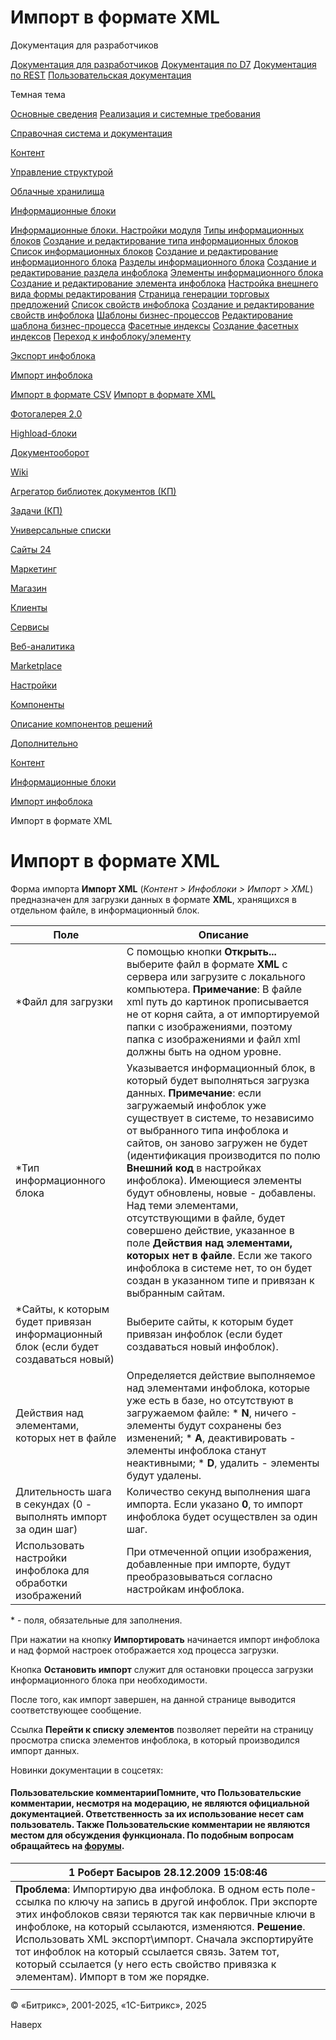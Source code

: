 # Импорт в формате XML

Документация для разработчиков

[Документация для разработчиков](https://dev.1c-bitrix.ru/api_help/)
[Документация по D7](https://dev.1c-bitrix.ru/api_d7/)
[Документация по REST](https://dev.1c-bitrix.ru/rest_help/)
[Пользовательская документация](https://dev.1c-bitrix.ru/user_help/)

Темная тема

[Основные сведения](/user_help/index.php)
[Реализация и системные требования](/user_help/reqintro.php)

[Справочная система и документация](/user_help/help/index.php)

[Контент](/user_help/content/index.php)

[Управление структурой](/user_help/content/fileman/index.php)

[Облачные хранилища](/user_help/content/clouds/index.php)

[Информационные блоки](/user_help/content/iblock/index.php)

[Информационные блоки. Настройки модуля](/user_help/content/iblock/settings.php)
[Типы информационных блоков](/user_help/content/iblock/iblock_type_admin.php)
[Создание и редактирование типа информационных блоков](/user_help/content/iblock/iblock_type_edit.php)
[Список информационных блоков](/user_help/content/iblock/iblock_admin.php)
[Создание и редактирование информационного блока](/user_help/content/iblock/iblock_edit.php)
[Разделы информационного блока](/user_help/content/iblock/iblock_section_admin.php)
[Создание и редактирование раздела инфоблока](/user_help/content/iblock/iblock_section_edit.php)
[Элементы информационного блока](/user_help/content/iblock/iblock_element_admin.php)
[Создание и редактирование элемента инфоблока](/user_help/content/iblock/iblock_element_edit.php)
[Настройка внешнего вида формы редактирования](/user_help/content/iblock/setting_iblock_element_edit.php)
[Страница генерации торговых предложений](/user_help/content/iblock/sku_generate.php)
[Список свойств инфоблока](/user_help/content/iblock/iblock_property_admin.php)
[Создание и редактирование свойств инфоблока](/user_help/content/iblock/iblock_edit_property.php)
[Шаблоны бизнес-процессов](/user_help/content/iblock/iblock_bizproc_workflow_admin.php)
[Редактирование шаблона бизнес-процесса](/user_help/content/iblock/iblock_bizproc_workflow_edit.php)
[Фасетные индексы](/user_help/content/iblock/iblock_reindex_admin.php)
[Создание фасетных индексов](/user_help/content/iblock/iblock_reindex.php)
[Переход к инфоблоку/элементу](/user_help/content/iblock/iblock_redirect_entity.php)

[Экспорт инфоблока](/user_help/content/iblock/export/index.php)

[Импорт инфоблока](/user_help/content/iblock/import/index.php)

[Импорт в формате CSV](/user_help/content/iblock/import/import_csv.php)
[Импорт в формате XML](/user_help/content/iblock/import/import_xml.php)

[Фотогалерея 2.0](/user_help/content/iblock/photogallery/index.php)

[Highload-блоки](/user_help/content/highloadblock/index.php)

[Документооборот](/user_help/content/workflow/index.php)

[Wiki](/user_help/content/wiki/index.php)

[Агрегатор библиотек документов (КП)](/user_help/content/webdav/index.php)

[Задачи (КП)](/user_help/content/tasks/index.php)

[Универсальные списки](/user_help/content/lists/index.php)

[Сайты 24](/user_help/sites24/index.php)

[Маркетинг](/user_help/marketing/index.php)

[Магазин](/user_help/store/index.php)

[Клиенты](/user_help/clients/index.php)

[Сервисы](/user_help/service/index.php)

[Веб-аналитика](/user_help/statistic/index.php)

[Marketplace](/user_help/marketplace/index.php)

[Настройки](/user_help/settings/index.php)

[Компоненты](/user_help/components/index.php)

[Описание компонентов решений](/user_help/description_decisions/index.php)

[Дополнительно](/user_help/additional/index.php)

[Контент](/user_help/content/index.php)

[Информационные блоки](/user_help/content/iblock/index.php)

[Импорт инфоблока](/user_help/content/iblock/import/index.php)

Импорт в формате XML

# Импорт в формате XML

Форма импорта **Импорт XML** (*Контент > Инфоблоки > Импорт > XML*) предназначен для загрузки данных в формате **XML**, хранящихся в отдельном файле, в информационный блок.

| Поле | Описание |
| --- | --- |
| \*Файл для загрузки | С помощью кнопки **Открыть...** выберите файл в формате **XML** с сервера или загрузите с локального компьютера. **Примечание**: В файле xml путь до картинок прописывается не от корня сайта, а от импортируемой папки с изображениями, поэтому папка с изображениями и файл xml должны быть на одном уровне. |
| \*Тип информационного блока | Указывается информационный блок, в который будет выполняться загрузка данных.    **Примечание**: если загружаемый инфоблок уже существует в системе, то независимо от выбранного типа инфоблока и сайтов, он заново загружен не будет (идентификация производится по полю **Внешний код** в настройках инфоблока). Имеющиеся элементы будут обновлены, новые - добавлены. Над теми элементами, отсутствующими в файле, будет совершено действие, указанное в поле **Действия над элементами, которых нет в файле**.  Если же такого инфоблока в системе нет, то он будет создан в указанном типе и привязан к выбранным сайтам. |
| \*Сайты, к которым будет привязан информационный блок (если будет создаваться новый) | Выберите сайты, к которым будет привязан инфоблок (если будет создаваться новый инфоблок). |
| Действия над элементами, которых нет в файле | Определяется действие выполняемое над элементами инфоблока, которые уже есть в базе, но отсутствуют в загружаемом файле:  * **N**, ничего - элементы будут сохранены без изменений; * **A**, деактивировать - элементы инфоблока станут неактивными; * **D**, удалить - элементы будут удалены. |
| Длительность шага в секундах (0 - выполнять импорт за один шаг) | Количество секунд выполнения шага импорта. Если указано **0**, то импорт инфоблока будет осуществлен за один шаг. |
| Использовать настройки инфоблока для обработки изображений | При отмеченной опции изображения, добавленные при импорте, будут преобразовываться согласно настройкам инфоблока. |

\* - поля, обязательные для заполнения.

При нажатии на кнопку **Импортировать** начинается импорт инфоблока и над формой настроек отображается ход процесса загрузки.

Кнопка **Остановить импорт** служит для остановки процесса загрузки информационного блока при необходимости.

После того, как импорт завершен, на данной странице выводится соответствующее сообщение.
  
  
Ссылка **Перейти к списку элементов** позволяет перейти на страницу просмотра списка элементов инфоблока, в который производился импорт данных.

Новинки документации в соцсетях:

#### Пользовательские комментарииПомните, что Пользовательские комментарии, несмотря на модерацию, не являются официальной документацией. Ответственность за их использование несет сам пользователь. Также Пользовательские комментарии не являются местом для обсуждения функционала. По подобным вопросам обращайтесь на [форумы](http://dev.1c-bitrix.ru/community/forums/group1/).

| 1  **Роберт Басыров** 28.12.2009 15:08:46 |
| --- |
| **Проблема**:  Импортирую два инфоблока. В одном есть поле-ссылка по ключу на запись в другой инфоблок. При экспорте этих инфоблоков связи теряются так как первичные ключи в инфоблоке, на который ссылаются, изменяются.  **Решение**. Использовать XML экспорт\импорт.  Сначала экспортируйте тот инфоблок на который ссылается связь. Затем тот, который ссылается (у него есть свойство привязка к элементам). Импорт в том же порядке. |
|  |

© «Битрикс», 2001-2025, «1С-Битрикс», 2025

Наверх